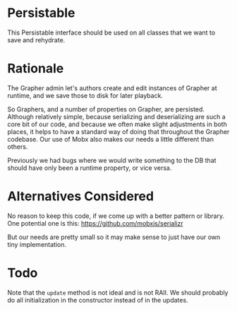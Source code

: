 # Persistable

This Persistable interface should be used on all classes that we want to save and rehydrate.

# Rationale

The Grapher admin let's authors create and edit instances of Grapher at runtime, and we save those to disk for later playback.

So Graphers, and a number of properties on Grapher, are persisted. Although relatively simple, because serializing and deserializing are
such a core bit of our code, and because we often make slight adjustments in both places, it helps to have a standard way of
doing that throughout the Grapher codebase. Our use of Mobx also makes our needs a little different than others.

Previously we had bugs where we would write something to the DB that should have only been a runtime property, or vice versa.

# Alternatives Considered

No reason to keep this code, if we come up with a better pattern or library. One potential one is this: https://github.com/mobxjs/serializr

But our needs are pretty small so it may make sense to just have our own tiny implementation.

# Todo

Note that the `update` method is not ideal and is not RAII. We should probably do all initialization in the constructor instead of in the updates.
